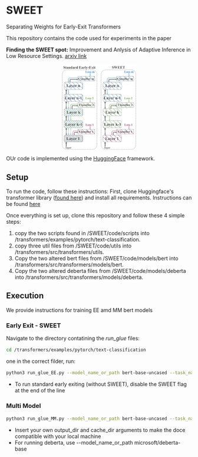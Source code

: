 # SWEET
Separating Weights for Early-Exit Transformers

This repository contains the code used for experiments in the paper  
 
 **Finding the SWEET spot:** Improvement and Anlysis of Adaptive Inference in Low Resource Settings. [arxiv link](https://arxiv.org/abs/2306.02307)
 
<p align="center">
    <img src=/figures/SWEET_illustration.png  width=40% height=40% align="center" alt="Illustration of the SWEET method">
</p>
 
 
OUr code is implemented using the [HuggingFace](https://huggingface.co/) framework.
## Setup 

To run the code, follow these instructions: 
First, clone Huggingface's transformer library ([found here](https://github.com/huggingface/transformers)) and install all requirements. Instructions can be found [here](https://huggingface.co/docs/transformers/installation#editable-install)

Once everything is set up, clone this repository and follow these 4 simple steps: 
1) copy the two scripts found in /SWEET/code/scripts into /transformers/examples/pytorch/text-classification.
2) copy three util files from /SWEET/code/utils into /transformers/src/transformers/utils.
3) Copy the two altered bert files from /SWEET/code/models/bert into /transformers/src/transformers/models/bert.
4) Copy the two altered deberta files from /SWEET/code/models/deberta into /transformers/src/transformers/models/deberta. 


## Execution
We provide instructions for training EE amd MM bert models 
### Early Exit - SWEET
Navigate to the directory contatining the _run_glue_ files:
```bash 
cd /transformers/examples/pytorch/text-classification
```
one in the correct filder, run: 
```bash 
python3 run_glue_EE.py --model_name_or_path bert-base-uncased --task_name mnli --per_device_train_batch_size 16 --per_device_eval_batch_size 1 --do_train --do_calibration --do_eval --max_seq_length 256 --max_train_samples 6000 --output_dir ${OUTPUT_DIR} --cache_dir ${CACHE_DIR} --learning_rate 5e-5 --exit_layers 0_3_5_11  --exit_threshold 11 --num_train_epochs 2 --SWEET
```

* To run standard early exiting (without SWEET), disable the SWEET flag at the end of the line

### Multi Model

```bash 
python3 run_glue_MM.py --model_name_or_path bert-base-uncased --task_name mnli --per_device_train_batch_size 16 --per_device_eval_batch_size 1 --do_train --do_calibration --do_eval --max_seq_length 256 --max_train_samples 6000 --output_dir ${OUTPUT_DIR} --cache_dir ${CACHE_DIR} --learning_rate 5e-5 --exit_layers 0_3_5_11  --exit_threshold 11 --num_train_epochs 2
```
* Insert your own output_dir and cache_dir arguments to make the doce compatible with your local machine
* For running deberta, use --model_name_or_path microsoft/deberta-base





